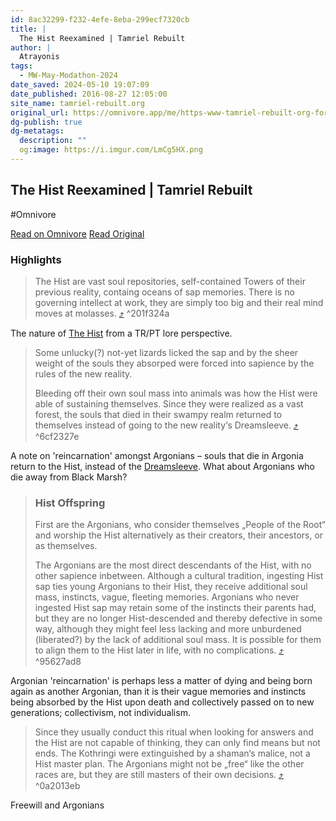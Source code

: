 ```yaml
---
id: 8ac32299-f232-4efe-8eba-299ecf7320cb
title: |
  The Hist Reexamined | Tamriel Rebuilt
author: |
  Atrayonis
tags:
  - MW-May-Modathon-2024
date_saved: 2024-05-10 19:07:09
date_published: 2016-08-27 12:05:00
site_name: tamriel-rebuilt.org
original_url: https://omnivore.app/me/https-www-tamriel-rebuilt-org-forum-hist-reexamined-18f6153b6d8
dg-publish: true
dg-metatags:
  description: ""
  og:image: https://i.imgur.com/LmCg5HX.png
---
```


## The Hist Reexamined | Tamriel Rebuilt
#Omnivore

[Read on Omnivore](https://omnivore.app/me/https-www-tamriel-rebuilt-org-forum-hist-reexamined-18f6153b6d8)
[Read Original](https://www.tamriel-rebuilt.org/forum/hist-reexamined)

### Highlights

> The Hist are vast soul repositories, self-contained Towers of their previous reality, containg oceans of sap memories. There is no governing intellect at work, they are simply too big and their real mind moves at molasses. [⤴️](https://omnivore.app/me/https-www-tamriel-rebuilt-org-forum-hist-reexamined-18f6153b6d8#201f324a-06c6-44db-b13e-18cb34a1b1c1)  ^201f324a

The nature of [The Hist](https://en.m.uesp.net/wiki/Lore:Hist) from a TR/PT lore perspective.

> Some unlucky(?) not-yet lizards licked the sap and by the sheer weight of the souls they absorped were forced into sapience by the rules of the new reality.
> 
> Bleeding off their own soul mass into animals was how the Hist were able of sustaining themselves. Since they were realized as a vast forest, the souls that died in their swampy realm returned to themselves instead of going to the new reality‘s Dreamsleeve. [⤴️](https://omnivore.app/me/https-www-tamriel-rebuilt-org-forum-hist-reexamined-18f6153b6d8#6cf2327e-3371-4fc2-a6eb-83a045f6816b)  ^6cf2327e

A note on 'reincarnation' amongst Argonians – souls that die in Argonia return to the Hist, instead of the [Dreamsleeve](https://en.m.uesp.net/wiki/Lore:Dreamsleeve). What about Argonians who die away from Black Marsh?

> ### Hist Offspring
> 
> First are the Argonians, who consider themselves „People of the Root“ and worship the Hist alternatively as their creators, their ancestors, or as themselves.
> 
> The Argonians are the most direct descendants of the Hist, with no other sapience inbetween. Although a cultural tradition, ingesting Hist sap ties young Argonians to their Hist, they receive additional soul mass, instincts, vague, fleeting memories. Argonians who never ingested Hist sap may retain some of the instincts their parents had, but they are no longer Hist-descended and thereby defective in some way, although they might feel less lacking and more unburdened (liberated?) by the lack of additional soul mass. It is possible for them to align them to the Hist later in life, with no complications. [⤴️](https://omnivore.app/me/https-www-tamriel-rebuilt-org-forum-hist-reexamined-18f6153b6d8#95627ad8-edba-4f3b-a68e-96dd681b9e66)  ^95627ad8

Argonian 'reincarnation' is perhaps less a matter of dying and being born again as another Argonian, than it is their vague memories and instincts being absorbed by the Hist upon death and collectively passed on to new generations; collectivism, not individualism.

> Since they usually conduct this ritual when looking for answers and the Hist are not capable of thinking, they can only find means but not ends. The Kothringi were extinguished by a shaman‘s malice, not a Hist master plan. The Argonians might not be „free“ like the other races are, but they are still masters of their own decisions. [⤴️](https://omnivore.app/me/https-www-tamriel-rebuilt-org-forum-hist-reexamined-18f6153b6d8#0a2013eb-d451-4535-9923-cee4d284194d)  ^0a2013eb

Freewill and Argonians

